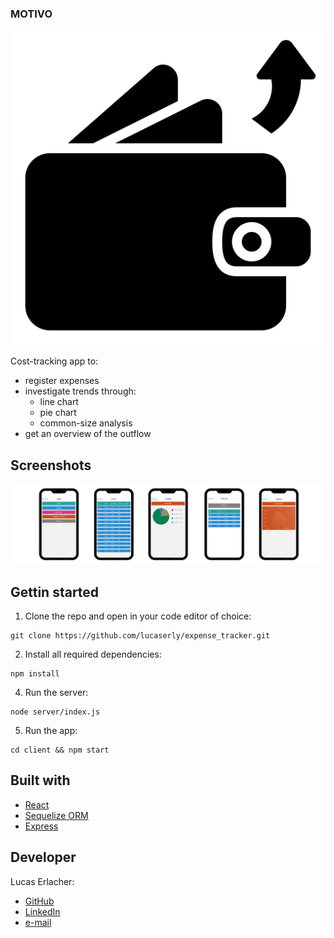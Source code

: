 ### MOTIVO

![](readme_images/Untitled-1.png)

Cost-tracking app to:
- register expenses
- investigate trends through:
  - line chart
  - pie chart
  - common-size analysis
- get an overview of the outflow

## Screenshots

![](readme_images/Untitled%20design-2.png)

## Gettin started

1. Clone the repo and open in your code editor of choice:
```
git clone https://github.com/lucaserly/expense_tracker.git
```
2. Install all required dependencies:
```
npm install
```
4. Run the server:
```
node server/index.js
```
5. Run the app:
```
cd client && npm start
```

## Built with
- [React](https://reactnative.dev)
- [Sequelize ORM](https://sequelize.org)
- [Express](https://koajs.com)

## Developer
Lucas Erlacher:
  - [GitHub](https://github.com/lucaserly)
  - [LinkedIn](https://www.linkedin.com/in/lucaserlacher/)
  - [e-mail](mailto:l.erlacher@icloud.com)


